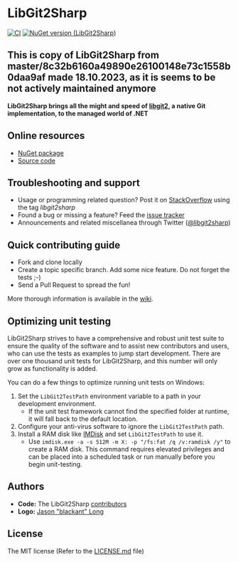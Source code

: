 # LibGit2Sharp

[![CI](https://github.com/libgit2/libgit2sharp/actions/workflows/ci.yml/badge.svg)](https://github.com/libgit2/libgit2sharp/actions/workflows/ci.yml)
[![NuGet version (LibGit2Sharp)](https://img.shields.io/nuget/v/LibGit2Sharp.svg)](https://www.nuget.org/packages/LibGit2Sharp/)

## This is copy of LibGit2Sharp from master/8c32b6160a49890e26100148e73c1558b0daa9af made 18.10.2023, as it is seems to be not actively maintained anymore

**LibGit2Sharp brings all the might and speed of [libgit2](http://libgit2.github.com/), a native Git implementation, to the managed world of .NET**

## Online resources

- [NuGet package](http://nuget.org/List/Packages/LibGit2Sharp)
- [Source code](https://github.com/libgit2/libgit2sharp/)

## Troubleshooting and support

- Usage or programming related question? Post it on [StackOverflow](http://stackoverflow.com/questions/tagged/libgit2sharp) using the tag *libgit2sharp*
- Found a bug or missing a feature? Feed the [issue tracker](https://github.com/libgit2/libgit2sharp/issues)
- Announcements and related miscellanea through Twitter ([@libgit2sharp](http://twitter.com/libgit2sharp))

## Quick contributing guide

- Fork and clone locally
- Create a topic specific branch. Add some nice feature. Do not forget the tests ;-)
- Send a Pull Request to spread the fun!

More thorough information is available in the [wiki](https://github.com/libgit2/libgit2sharp/wiki).

## Optimizing unit testing

LibGit2Sharp strives to have a comprehensive and robust unit test suite to ensure the quality of the software and to assist new contributors and users, who can use the tests as examples to jump start development. There are over one thousand unit tests for LibGit2Sharp, and this number will only grow as functionality is added.

You can do a few things to optimize running unit tests on Windows:

1. Set the `LibGit2TestPath` environment variable to a path in your development environment.
    * If the unit test framework cannot find the specified folder at runtime, it will fall back to the default location.
2. Configure your anti-virus software to ignore the `LibGit2TestPath` path.
3. Install a RAM disk like [IMDisk](http://www.ltr-data.se/opencode.html/#ImDisk) and set `LibGit2TestPath` to use it.
    * Use `imdisk.exe -a -s 512M -m X: -p "/fs:fat /q /v:ramdisk /y"` to create a RAM disk. This command requires elevated privileges and can be placed into a scheduled task or run manually before you begin unit-testing.

## Authors

- **Code:** The LibGit2Sharp [contributors](https://github.com/libgit2/libgit2sharp/contributors)
- **Logo:** [Jason "blackant" Long](https://github.com/jasonlong)

## License

The MIT license (Refer to the [LICENSE.md](https://github.com/libgit2/libgit2sharp/blob/master/LICENSE.md) file)
